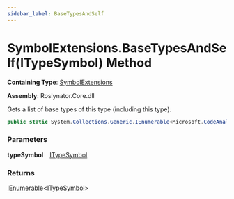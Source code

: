 ```yaml
---
sidebar_label: BaseTypesAndSelf
---
```


# SymbolExtensions\.BaseTypesAndSelf\(ITypeSymbol\) Method

**Containing Type**: [SymbolExtensions](../index.md)

**Assembly**: Roslynator\.Core\.dll

  
Gets a list of base types of this type \(including this type\)\.

```csharp
public static System.Collections.Generic.IEnumerable<Microsoft.CodeAnalysis.ITypeSymbol> BaseTypesAndSelf(this Microsoft.CodeAnalysis.ITypeSymbol typeSymbol)
```

### Parameters

**typeSymbol** &ensp; [ITypeSymbol](https://docs.microsoft.com/en-us/dotnet/api/microsoft.codeanalysis.itypesymbol)

### Returns

[IEnumerable](https://docs.microsoft.com/en-us/dotnet/api/system.collections.generic.ienumerable-1)&lt;[ITypeSymbol](https://docs.microsoft.com/en-us/dotnet/api/microsoft.codeanalysis.itypesymbol)&gt;

